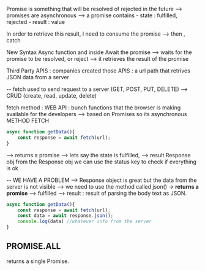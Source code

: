 Promise is something that will be resolved of rejected in the future
--> promises are asynchronous
--> a promise contains
    - state : fulfilled, rejected
    - result : value

In order to retrieve this result, I need to consume the promise
--> then , catch

New Syntax
Async function
and inside Await the promise
    --> waits for the promise to be resolved, or reject
    --> it retrieves the result of the promise

Third Party APIS : companies created those APIS : a url path that retrives JSON data
from a server

-- fetch used to send request to a server (GET, POST, PUT, DELETE) --> CRUD (create, read, update, delete)

fetch method : WEB API : bunch functions that the browser is making available for the developers
--> based on Promises so its asynchronous
METHOD FETCH

```js
async function getData(){
    const response = await fetch(url);
}
```

--> returns a promise 
--> lets say the state is fulfilled, 
        --> result Response obj
    from the Response obj we can use the status key to check if everything is ok

-- WE HAVE A PROBLEM
    --> Response object is great but the data from the server is not visible
    --> we need to use the method called json() 
        -> **returns a promise**
            --> fulfilled
            --> result : result of parsing the body text as JSON.

```js
async function getData(){
    const response = await fetch(url);
    const data = await response.json();
    console.log(data) //whatever info from the server
}
```

## PROMISE.ALL

returns a single Promise. 